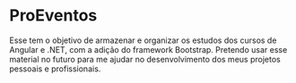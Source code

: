 # ProEventos
Esse tem o objetivo de armazenar e organizar os estudos dos cursos de Angular e .NET, com a adição do framework Bootstrap. Pretendo usar esse material no futuro para me ajudar no desenvolvimento dos meus projetos pessoais e profissionais.
